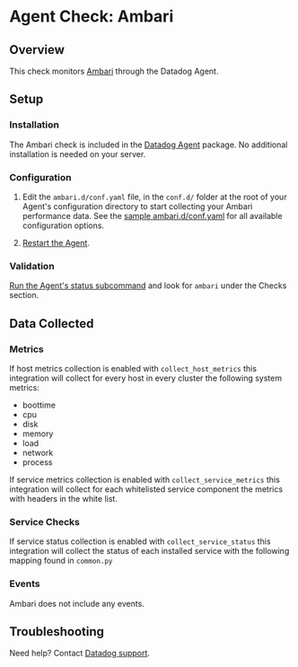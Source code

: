 # Agent Check: Ambari

## Overview

This check monitors [Ambari][1] through the Datadog Agent.

## Setup

### Installation

The Ambari check is included in the [Datadog Agent][7] package.
No additional installation is needed on your server.

### Configuration

1. Edit the `ambari.d/conf.yaml` file, in the `conf.d/` folder at the root of your Agent's configuration directory to start collecting your Ambari performance data. See the [sample ambari.d/conf.yaml][2] for all available configuration options.

2. [Restart the Agent][3].

### Validation

[Run the Agent's status subcommand][4] and look for `ambari` under the Checks section.

## Data Collected

### Metrics

If host metrics collection is enabled with `collect_host_metrics` this integration will collect
for every host in every cluster the following system metrics:
* boottime
* cpu
* disk
* memory
* load
* network
* process

If service metrics collection is enabled with `collect_service_metrics` this integration will collect for each
whitelisted service component the metrics with headers in the white list.


### Service Checks

If service status collection is enabled with `collect_service_status` this integration will collect
the status of each installed service with the following mapping found in `common.py`

### Events

Ambari does not include any events.

## Troubleshooting

Need help? Contact [Datadog support][5].

[1]: https://ambari.apache.org/
[2]: https://github.com/DataDog/integrations-core/blob/master/ambari/datadog_checks/ambari/data/conf.yaml.example
[3]: https://docs.datadoghq.com/agent/guide/agent-commands/?tab=agentv6#start-stop-and-restart-the-agent
[4]: https://docs.datadoghq.com/agent/guide/agent-commands/?tab=agentv6#agent-status-and-information
[5]: https://docs.datadoghq.com/help
[7]: https://docs.datadoghq.com/agent/

